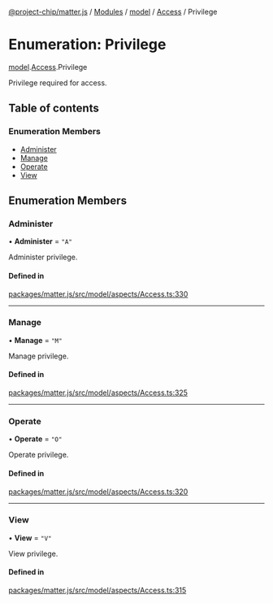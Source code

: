 [@project-chip/matter.js](../README.md) / [Modules](../modules.md) / [model](../modules/model.md) / [Access](../modules/model.Access.md) / Privilege

# Enumeration: Privilege

[model](../modules/model.md).[Access](../modules/model.Access.md).Privilege

Privilege required for access.

## Table of contents

### Enumeration Members

- [Administer](model.Access.Privilege.md#administer)
- [Manage](model.Access.Privilege.md#manage)
- [Operate](model.Access.Privilege.md#operate)
- [View](model.Access.Privilege.md#view)

## Enumeration Members

### Administer

• **Administer** = ``"A"``

Administer privilege.

#### Defined in

[packages/matter.js/src/model/aspects/Access.ts:330](https://github.com/project-chip/matter.js/blob/6d3b6a5d957d88a9231d6ecab4bb41f8133112be/packages/matter.js/src/model/aspects/Access.ts#L330)

___

### Manage

• **Manage** = ``"M"``

Manage privilege.

#### Defined in

[packages/matter.js/src/model/aspects/Access.ts:325](https://github.com/project-chip/matter.js/blob/6d3b6a5d957d88a9231d6ecab4bb41f8133112be/packages/matter.js/src/model/aspects/Access.ts#L325)

___

### Operate

• **Operate** = ``"O"``

Operate privilege.

#### Defined in

[packages/matter.js/src/model/aspects/Access.ts:320](https://github.com/project-chip/matter.js/blob/6d3b6a5d957d88a9231d6ecab4bb41f8133112be/packages/matter.js/src/model/aspects/Access.ts#L320)

___

### View

• **View** = ``"V"``

View privilege.

#### Defined in

[packages/matter.js/src/model/aspects/Access.ts:315](https://github.com/project-chip/matter.js/blob/6d3b6a5d957d88a9231d6ecab4bb41f8133112be/packages/matter.js/src/model/aspects/Access.ts#L315)
